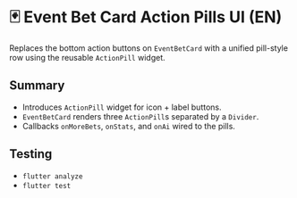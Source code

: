 # 🃏 Event Bet Card Action Pills UI (EN)

Replaces the bottom action buttons on `EventBetCard` with a unified pill-style row using the reusable `ActionPill` widget.

## Summary

- Introduces `ActionPill` widget for icon + label buttons.
- `EventBetCard` renders three `ActionPill`s separated by a `Divider`.
- Callbacks `onMoreBets`, `onStats`, and `onAi` wired to the pills.

## Testing

- `flutter analyze`
- `flutter test`
